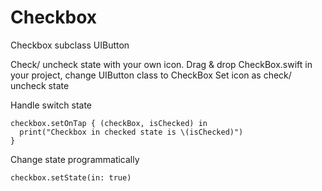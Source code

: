 # Checkbox
Checkbox subclass UIButton

Check/ uncheck state with your own icon.
Drag & drop CheckBox.swift in your project, change UIButton class to CheckBox
Set icon as check/ uncheck state


Handle switch state
```
checkbox.setOnTap { (checkBox, isChecked) in
  print("Checkbox in checked state is \(isChecked)")
}
```

Change state programmatically
```
checkbox.setState(in: true)
```
